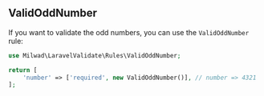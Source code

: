 ## ValidOddNumber

If you want to validate the odd numbers, you can use the `ValidOddNumber` rule:

```php
use Milwad\LaravelValidate\Rules\ValidOddNumber;

return [
    'number' => ['required', new ValidOddNumber()], // number => 4321
];
```

